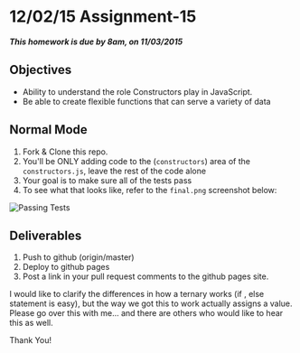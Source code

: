 # 12/02/15 Assignment-15

___This homework is due by 8am, on 11/03/2015___

## Objectives

- Ability to understand the role Constructors play in JavaScript.
- Be able to create flexible functions that can serve a variety of data

## Normal Mode

1. Fork & Clone this repo.
2. You'll be ONLY adding code to the (`constructors`) area of the `constructors.js`, leave the rest of the code alone
3. Your goal is to make sure all of the tests pass
4. To see what that looks like, refer to the `final.png` screenshot below:

![Passing Tests](./final.png "Passing Tests")

## Deliverables

1. Push to github (origin/master)
2. Deploy to github pages 
3. Post a link in your pull request comments to the github pages site.

I would like to clarify the differences in how a ternary works (if , else statement is easy), but the way we got this to work actually assigns a value. Please go over this with me... and there are others who would like to hear this as well.

Thank You!